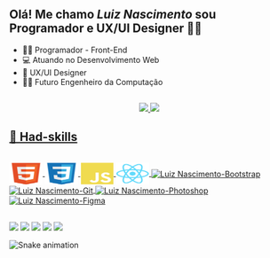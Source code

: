 ## Olá! Me chamo *Luiz Nascimento* sou Programador e UX/UI Designer 🧑‍🦱

- 👨‍💻 Programador - Front-End
- 💻 Atuando no Desenvolvimento Web
- 🎨 UX/UI Designer
- 👨‍🎓 Futuro Engenheiro da Computação
##

<div align="center">
  <a href="https://github.com/Dev-Nascimento">
  <img height="155em" src="https://github-readme-stats.vercel.app/api?username=Dev-Nascimento&show_icons=true&theme=blue-green&include_all_commits=true&count_private=true"/>
  <img height="155em" src="https://github-readme-stats.vercel.app/api/top-langs/?username=Dev-Nascimento&layout=compact&langs_count=7&theme=blue-green"/>
</div>
  
##
  
  ## 🥷 Had-skills
  <div style="display: inline_block"><br>
  <img align="center" alt="Luiz Nascimento-HTML" height="40" width="60" src="https://raw.githubusercontent.com/devicons/devicon/master/icons/html5/html5-original.svg">
  <img align="center" alt="Luiz Nascimento-CSS" height="40" width="60" src="https://raw.githubusercontent.com/devicons/devicon/master/icons/css3/css3-original.svg">  
  <img align="center" alt="Luiz Nascimento-Js" height="40" width="60" src="https://raw.githubusercontent.com/devicons/devicon/master/icons/javascript/javascript-plain.svg">
  <img align="center" alt="Luiz Nascimento-React" height="40" width="60" src="https://raw.githubusercontent.com/devicons/devicon/master/icons/react/react-original.svg">
  <img align="center" alt="Luiz Nascimento-Bootstrap" height="40" width="60" src="https://cdn.jsdelivr.net/gh/devicons/devicon/icons/bootstrap/bootstrap-original.svg" />
  <img align="center" alt="Luiz Nascimento-Git" height="40" width="60" src="https://cdn.jsdelivr.net/gh/devicons/devicon/icons/git/git-original.svg"/>
  <img align="center" alt="Luiz Nascimento-Photoshop" height="40" width="60" src="https://cdn.jsdelivr.net/gh/devicons/devicon/icons/photoshop/photoshop-plain.svg" />
  <img align="center" alt="Luiz Nascimento-Figma" height="40" width="60" src="https://cdn.jsdelivr.net/gh/devicons/devicon/icons/figma/figma-original.svg" />  
</div>
  
  ##
  
<div>
   <a href="https://www.instagram.com/dev_luiznascimento" target="_blank"><img src="https://img.shields.io/badge/-Instagram-%23E4405F?style=for-the-badge&logo=instagram&logoColor=white" target="_blank"></a>
  <a href="www.linkedin.com/in/luiz-nascimento-485a2b182" target="_blank"><img src="https://img.shields.io/badge/-LinkedIn-%230077B5?style=for-the-badge&logo=linkedin&logoColor=white" target="_blank"></a>
    <a href = "luizclaudio.rhi9@gmail.com"><img src="https://img.shields.io/badge/-Gmail-%23333?style=for-the-badge&logo=gmail&logoColor=white" target="_blank"></a>
  <a href="https://www.youtube.com/channel/UC1XeakZaZ5T_l-dNG1vbXzQ" target="_blank"><img src="https://img.shields.io/badge/YouTube-FF0000?style=for-the-badge&logo=youtube&logoColor=white" target="_blank"></a>
  <a href="" target="_brank"><img src="https://img.shields.io/badge/Telegram-2CA5E0?style=for-the-badge&logo=telegram&logoColor=white" target="_brank"></a>
  
  ![Snake animation](https://github.com/Dev-Nascimento/Dev-Nascimento/blob/output/github-contribution-grid-snake.svg)
</div>

